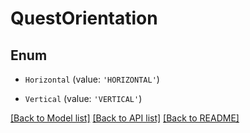 # QuestOrientation


## Enum

* `Horizontal` (value: `'HORIZONTAL'`)

* `Vertical` (value: `'VERTICAL'`)

[[Back to Model list]](../README.md#documentation-for-models) [[Back to API list]](../README.md#documentation-for-api-endpoints) [[Back to README]](../README.md)

